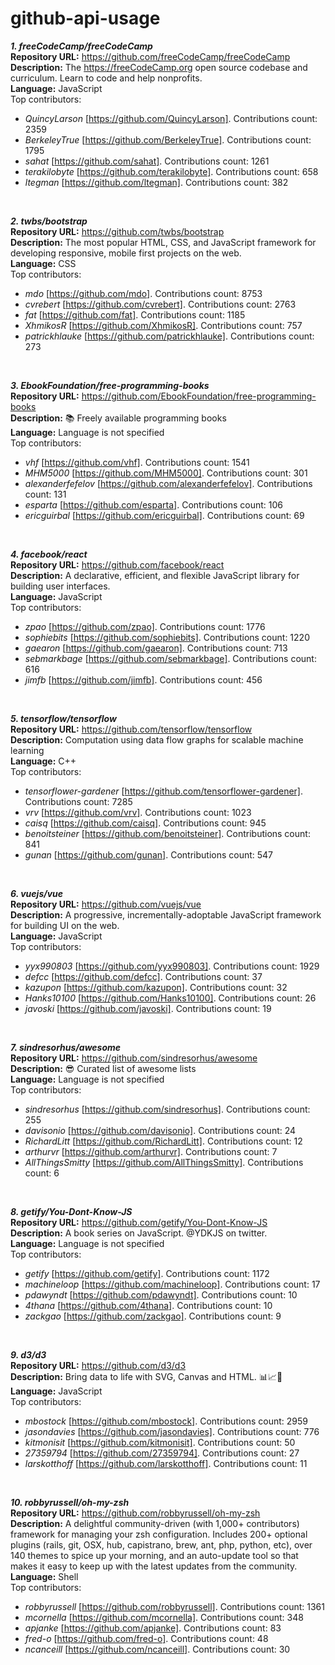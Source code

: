 # github-api-usage

**_1. freeCodeCamp/freeCodeCamp_**<br>**Repository URL:** https://github.com/freeCodeCamp/freeCodeCamp<br>**Description:** The https://freeCodeCamp.org open source codebase and curriculum. Learn to code and help nonprofits.<br>**Language:** JavaScript<br>Top contributors: <br> 
* *QuincyLarson* [https://github.com/QuincyLarson]. Contributions count: 2359
* *BerkeleyTrue* [https://github.com/BerkeleyTrue]. Contributions count: 1795
* *sahat* [https://github.com/sahat]. Contributions count: 1261
* *terakilobyte* [https://github.com/terakilobyte]. Contributions count: 658
* *ltegman* [https://github.com/ltegman]. Contributions count: 382
<br> 


**_2. twbs/bootstrap_**<br>**Repository URL:** https://github.com/twbs/bootstrap<br>**Description:** The most popular HTML, CSS, and JavaScript framework for developing responsive, mobile first projects on the web.<br>**Language:** CSS<br>Top contributors: <br> 
* *mdo* [https://github.com/mdo]. Contributions count: 8753
* *cvrebert* [https://github.com/cvrebert]. Contributions count: 2763
* *fat* [https://github.com/fat]. Contributions count: 1185
* *XhmikosR* [https://github.com/XhmikosR]. Contributions count: 757
* *patrickhlauke* [https://github.com/patrickhlauke]. Contributions count: 273
<br> 


**_3. EbookFoundation/free-programming-books_**<br>**Repository URL:** https://github.com/EbookFoundation/free-programming-books<br>**Description:** :books: Freely available programming books<br>**Language:** Language is not specified<br>Top contributors: <br> 
* *vhf* [https://github.com/vhf]. Contributions count: 1541
* *MHM5000* [https://github.com/MHM5000]. Contributions count: 301
* *alexanderfefelov* [https://github.com/alexanderfefelov]. Contributions count: 131
* *esparta* [https://github.com/esparta]. Contributions count: 106
* *ericguirbal* [https://github.com/ericguirbal]. Contributions count: 69
<br> 


**_4. facebook/react_**<br>**Repository URL:** https://github.com/facebook/react<br>**Description:** A declarative, efficient, and flexible JavaScript library for building user interfaces.<br>**Language:** JavaScript<br>Top contributors: <br> 
* *zpao* [https://github.com/zpao]. Contributions count: 1776
* *sophiebits* [https://github.com/sophiebits]. Contributions count: 1220
* *gaearon* [https://github.com/gaearon]. Contributions count: 713
* *sebmarkbage* [https://github.com/sebmarkbage]. Contributions count: 616
* *jimfb* [https://github.com/jimfb]. Contributions count: 456
<br> 


**_5. tensorflow/tensorflow_**<br>**Repository URL:** https://github.com/tensorflow/tensorflow<br>**Description:** Computation using data flow graphs for scalable machine learning<br>**Language:** C++<br>Top contributors: <br> 
* *tensorflower-gardener* [https://github.com/tensorflower-gardener]. Contributions count: 7285
* *vrv* [https://github.com/vrv]. Contributions count: 1023
* *caisq* [https://github.com/caisq]. Contributions count: 945
* *benoitsteiner* [https://github.com/benoitsteiner]. Contributions count: 841
* *gunan* [https://github.com/gunan]. Contributions count: 547
<br> 


**_6. vuejs/vue_**<br>**Repository URL:** https://github.com/vuejs/vue<br>**Description:** A progressive, incrementally-adoptable JavaScript framework for building UI on the web.<br>**Language:** JavaScript<br>Top contributors: <br> 
* *yyx990803* [https://github.com/yyx990803]. Contributions count: 1929
* *defcc* [https://github.com/defcc]. Contributions count: 37
* *kazupon* [https://github.com/kazupon]. Contributions count: 32
* *Hanks10100* [https://github.com/Hanks10100]. Contributions count: 26
* *javoski* [https://github.com/javoski]. Contributions count: 19
<br> 


**_7. sindresorhus/awesome_**<br>**Repository URL:** https://github.com/sindresorhus/awesome<br>**Description:** :sunglasses: Curated list of awesome lists<br>**Language:** Language is not specified<br>Top contributors: <br> 
* *sindresorhus* [https://github.com/sindresorhus]. Contributions count: 255
* *davisonio* [https://github.com/davisonio]. Contributions count: 24
* *RichardLitt* [https://github.com/RichardLitt]. Contributions count: 12
* *arthurvr* [https://github.com/arthurvr]. Contributions count: 7
* *AllThingsSmitty* [https://github.com/AllThingsSmitty]. Contributions count: 6
<br> 


**_8. getify/You-Dont-Know-JS_**<br>**Repository URL:** https://github.com/getify/You-Dont-Know-JS<br>**Description:** A book series on JavaScript. @YDKJS on twitter.<br>**Language:** Language is not specified<br>Top contributors: <br> 
* *getify* [https://github.com/getify]. Contributions count: 1172
* *machineloop* [https://github.com/machineloop]. Contributions count: 17
* *pdawyndt* [https://github.com/pdawyndt]. Contributions count: 10
* *4thana* [https://github.com/4thana]. Contributions count: 10
* *zackgao* [https://github.com/zackgao]. Contributions count: 9
<br> 


**_9. d3/d3_**<br>**Repository URL:** https://github.com/d3/d3<br>**Description:** Bring data to life with SVG, Canvas and HTML. :bar_chart::chart_with_upwards_trend::tada:<br>**Language:** JavaScript<br>Top contributors: <br> 
* *mbostock* [https://github.com/mbostock]. Contributions count: 2959
* *jasondavies* [https://github.com/jasondavies]. Contributions count: 776
* *kitmonisit* [https://github.com/kitmonisit]. Contributions count: 50
* *27359794* [https://github.com/27359794]. Contributions count: 27
* *larskotthoff* [https://github.com/larskotthoff]. Contributions count: 11
<br> 


**_10. robbyrussell/oh-my-zsh_**<br>**Repository URL:** https://github.com/robbyrussell/oh-my-zsh<br>**Description:** A delightful community-driven (with 1,000+ contributors) framework for managing your zsh configuration. Includes 200+ optional plugins (rails, git, OSX, hub, capistrano, brew, ant, php, python, etc), over 140 themes to spice up your morning, and an auto-update tool so that makes it easy to keep up with the latest updates from the community.<br>**Language:** Shell<br>Top contributors: <br> 
* *robbyrussell* [https://github.com/robbyrussell]. Contributions count: 1361
* *mcornella* [https://github.com/mcornella]. Contributions count: 348
* *apjanke* [https://github.com/apjanke]. Contributions count: 83
* *fred-o* [https://github.com/fred-o]. Contributions count: 48
* *ncanceill* [https://github.com/ncanceill]. Contributions count: 30
<br> 


